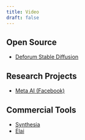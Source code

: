 ```yaml
---
title: Video
draft: false
---
```


## Open Source

- [Deforum Stable Diffusion](https://github.com/deforum-art/deforum-stable-diffusion)

## Research Projects

- [Meta AI (Facebook)](https://makeavideo.studio/)

## Commercial Tools

- [Synthesia](https://www.synthesia.io/)
- [Elai](https://elai.io/)